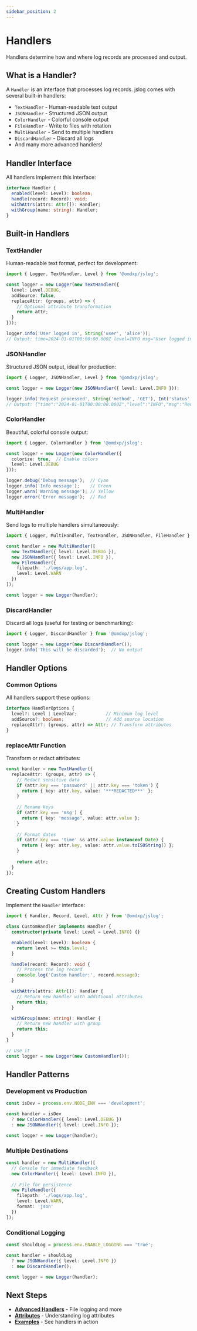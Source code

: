 ```yaml
---
sidebar_position: 2
---
```


# Handlers

Handlers determine how and where log records are processed and output.

## What is a Handler?

A `Handler` is an interface that processes log records. jslog comes with several built-in handlers:

- `TextHandler` - Human-readable text output
- `JSONHandler` - Structured JSON output
- `ColorHandler` - Colorful console output
- `FileHandler` - Write to files with rotation
- `MultiHandler` - Send to multiple handlers
- `DiscardHandler` - Discard all logs
- And many more advanced handlers!

## Handler Interface

All handlers implement this interface:

```typescript
interface Handler {
  enabled(level: Level): boolean;
  handle(record: Record): void;
  withAttrs(attrs: Attr[]): Handler;
  withGroup(name: string): Handler;
}
```

## Built-in Handlers

### TextHandler

Human-readable text format, perfect for development:

```typescript
import { Logger, TextHandler, Level } from '@omdxp/jslog';

const logger = new Logger(new TextHandler({
  level: Level.DEBUG,
  addSource: false,
  replaceAttr: (groups, attr) => {
    // Optional attribute transformation
    return attr;
  }
}));

logger.info('User logged in', String('user', 'alice'));
// Output: time=2024-01-01T00:00:00.000Z level=INFO msg="User logged in" user="alice"
```

### JSONHandler

Structured JSON output, ideal for production:

```typescript
import { Logger, JSONHandler, Level } from '@omdxp/jslog';

const logger = new Logger(new JSONHandler({ level: Level.INFO }));

logger.info('Request processed', String('method', 'GET'), Int('status', 200));
// Output: {"time":"2024-01-01T00:00:00.000Z","level":"INFO","msg":"Request processed","method":"GET","status":200}
```

### ColorHandler

Beautiful, colorful console output:

```typescript
import { Logger, ColorHandler } from '@omdxp/jslog';

const logger = new Logger(new ColorHandler({
  colorize: true,  // Enable colors
  level: Level.DEBUG
}));

logger.debug('Debug message');  // Cyan
logger.info('Info message');    // Green
logger.warn('Warning message'); // Yellow
logger.error('Error message');  // Red
```

### MultiHandler

Send logs to multiple handlers simultaneously:

```typescript
import { Logger, MultiHandler, TextHandler, JSONHandler, FileHandler } from '@omdxp/jslog';

const handler = new MultiHandler([
  new TextHandler({ level: Level.DEBUG }),
  new JSONHandler({ level: Level.INFO }),
  new FileHandler({ 
    filepath: './logs/app.log',
    level: Level.WARN
  })
]);

const logger = new Logger(handler);
```

### DiscardHandler

Discard all logs (useful for testing or benchmarking):

```typescript
import { Logger, DiscardHandler } from '@omdxp/jslog';

const logger = new Logger(new DiscardHandler());
logger.info('This will be discarded');  // No output
```

## Handler Options

### Common Options

All handlers support these options:

```typescript
interface HandlerOptions {
  level?: Level | LevelVar;           // Minimum log level
  addSource?: boolean;                // Add source location
  replaceAttr?: (groups, attr) => Attr; // Transform attributes
}
```

### replaceAttr Function

Transform or redact attributes:

```typescript
const handler = new TextHandler({
  replaceAttr: (groups, attr) => {
    // Redact sensitive data
    if (attr.key === 'password' || attr.key === 'token') {
      return { key: attr.key, value: '***REDACTED***' };
    }
    
    // Rename keys
    if (attr.key === 'msg') {
      return { key: 'message', value: attr.value };
    }
    
    // Format dates
    if (attr.key === 'time' && attr.value instanceof Date) {
      return { key: attr.key, value: attr.value.toISOString() };
    }
    
    return attr;
  }
});
```

## Creating Custom Handlers

Implement the `Handler` interface:

```typescript
import { Handler, Record, Level, Attr } from '@omdxp/jslog';

class CustomHandler implements Handler {
  constructor(private level: Level = Level.INFO) {}

  enabled(level: Level): boolean {
    return level >= this.level;
  }

  handle(record: Record): void {
    // Process the log record
    console.log('Custom handler:', record.message);
  }

  withAttrs(attrs: Attr[]): Handler {
    // Return new handler with additional attributes
    return this;
  }

  withGroup(name: string): Handler {
    // Return new handler with group
    return this;
  }
}

// Use it
const logger = new Logger(new CustomHandler());
```

## Handler Patterns

### Development vs Production

```typescript
const isDev = process.env.NODE_ENV === 'development';

const handler = isDev
  ? new ColorHandler({ level: Level.DEBUG })
  : new JSONHandler({ level: Level.INFO });

const logger = new Logger(handler);
```

### Multiple Destinations

```typescript
const handler = new MultiHandler([
  // Console for immediate feedback
  new ColorHandler({ level: Level.INFO }),
  
  // File for persistence
  new FileHandler({
    filepath: './logs/app.log',
    level: Level.WARN,
    format: 'json'
  })
]);
```

### Conditional Logging

```typescript
const shouldLog = process.env.ENABLE_LOGGING === 'true';

const handler = shouldLog
  ? new JSONHandler({ level: Level.INFO })
  : new DiscardHandler();

const logger = new Logger(handler);
```

## Next Steps

- **[Advanced Handlers](../advanced/file-handler)** - File logging and more
- **[Attributes](./attributes)** - Understanding log attributes
- **[Examples](../examples/basic-usage)** - See handlers in action
